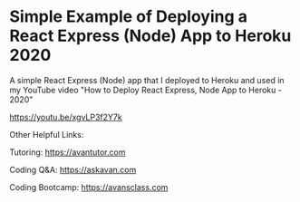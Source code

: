 # Simple Example of Deploying a React Express (Node) App to Heroku 2020

A simple React Express (Node) app that I deployed to Heroku and used in my YouTube video "How to Deploy React Express, Node App to Heroku - 2020"

https://youtu.be/xgvLP3f2Y7k


Other Helpful Links:

Tutoring:                 https://avantutor.com

Coding Q&A:               https://askavan.com

Coding Bootcamp:          https://avansclass.com



